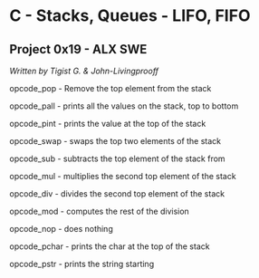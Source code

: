 # C - Stacks, Queues - LIFO, FIFO
## Project 0x19 - ALX SWE

_Written by Tigist G. & John-Livingprooff_

opcode_pop - Remove the top element from the stack

opcode_pall - prints all the values on the stack, top to bottom

opcode_pint - prints the value at the top of the stack

 opcode_swap - swaps the top two elements of the stack

 opcode_sub - subtracts the top element of the stack from

opcode_mul - multiplies the second top element of the stack

opcode_div - divides the second top element of the stack

opcode_mod - computes the rest of the division

 opcode_nop - does nothing

 opcode_pchar - prints the char at the top of the stack

opcode_pstr - prints the string starting

